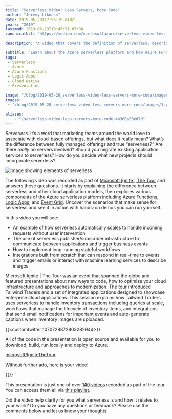 ```yaml
---
title: "Serverless Video: Less Servers, More Code"
author: "Jeremy Likness"
date: 2019-05-28T17:53:15.648Z
years: "2019"
lastmod: 2019-06-13T10:45:51-07:00
canonicalUrl: "https://medium.com/microsoftazure/serverless-video-less-servers-more-code-4b360a50ed7d"

description: "A video that covers the definition of serverless, describes scenarios that serverless makes sense and provides practical, working examples using Azure Functions, Logic Apps, and Event Grid."

subtitle: "Learn about the Azure serverless platform and how Azure Functions, Event Grid, and Logic Apps work together to deliver cloud native experiences."
tags:
 - Serverless 
 - Azure 
 - Azure Functions 
 - Logic Apps 
 - Cloud Native
 - Presentation

image: "/blog/2019-05-28_serverless-video-less-servers-more-code/images/1.png" 
images:
 - "/blog/2019-05-28_serverless-video-less-servers-more-code/images/1.png" 

aliases:
    - "/serverless-video-less-servers-more-code-4b360a50ed7d"
---
```


_Serverless_. It’s a word that marketing teams around the world love to associate with cloud-based offerings, but what does it really mean? What’s the difference between fully managed offerings and true “serverless?” Are there _really_ no servers involved? Should you migrate existing application services to serverless? How do you decide what new projects should incorporate serverless?

![Image showing elements of serverless](/blog/2019-05-28_serverless-video-less-servers-more-code/images/1.png)

The following video was recorded as part of [Microsoft Ignite | The Tour](https://www.microsoft.com/en-us/events?utm_source=jeliknes&utm_medium=blog&utm_campaign=azuremedium&WT.mc_id=azuremedium-blog-jeliknes) and answers these questions. It starts by explaining the difference between serverless and other cloud application models, then explores various components of the Azure serverless platform including [Azure Functions](https://docs.microsoft.com/en-us/azure/azure-functions/functions-overview?utm_source=jeliknes&utm_medium=blog&utm_campaign=azuremedium&WT.mc_id=azuremedium-blog-jeliknes), [Logic Apps](https://docs.microsoft.com/en-us/azure/logic-apps/logic-apps-overview?utm_source=jeliknes&utm_medium=blog&utm_campaign=azuremedium&WT.mc_id=azuremedium-blog-jeliknes), and [Event Grid](https://docs.microsoft.com/en-us/azure/event-grid/?utm_source=jeliknes&utm_medium=blog&utm_campaign=azuremedium&WT.mc_id=azuremedium-blog-jeliknes). Uncover the scenarios that make sense for serverless and see it in action with hands-on demos you can run yourself.

In this video you will see:

* An example of how serverless automatically scales to handle incoming requests without user intervention
* The use of serverless publisher/subscriber infrastructure to communicate between applications and trigger business events
* How to implement long-running stateful workflows
* Integrations built from scratch that can respond in real-time to events and trigger emails or interact with machine learning services to describe images

Microsoft Ignite | The Tour was an event that spanned the globe and featured presentations about new ways to code, how to optimize your cloud infrastructure and approaches to modernization. The tour introduced Tailwind Traders and a set of integrated applications designed to showcase enterprise cloud applications. This session explains how Tailwind Traders uses serverless to handle inventory transactions including queries at scale, workflows that manage the lifecycle of inventory items, and integrations that send email notifications for important events and auto-generate captions when inventory images are uploaded.

{{<customtwitter 1070729872803282944>}}

All of the code in the presentation is open source and available for you to download, build, run locally and deploy to Azure.

[<i class="fab fa-github"></i> microsoft/IgniteTheTour](https://github.com/microsoft/IgniteTheTour/tree/master/DEV%20-%20Building%20your%20Applications%20for%20the%20Cloud/DEV50)

Without further ado, here is your video!

{{<youtube NZYSID8snjI>}}

This presentation is just one of over [140 videos](https://www.youtube.com/playlist?list=PLdCmSpvbJIBu1pJsda22C8XGTRFMvNB4T) recorded as part of the tour. You can access them all via [this playlist](https://www.youtube.com/playlist?list=PLdCmSpvbJIBu1pJsda22C8XGTRFMvNB4T).

Did the video help clarify for you what serverless is and how it relates to your work? Do you have any questions or feedback? Please use the comments below and let us know your thoughts!
